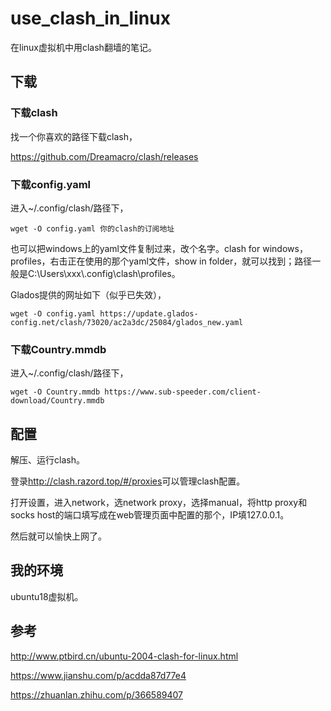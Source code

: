 # use_clash_in_linux

在linux虚拟机中用clash翻墙的笔记。

## 下载

### 下载clash

找一个你喜欢的路径下载clash，

<https://github.com/Dreamacro/clash/releases>

### 下载config.yaml

进入~/.config/clash/路径下，

```
wget -O config.yaml 你的clash的订阅地址
```

也可以把windows上的yaml文件复制过来，改个名字。clash for windows，profiles，右击正在使用的那个yaml文件，show in folder，就可以找到；路径一般是C:\Users\xxx\\.config\clash\profiles。

Glados提供的网址如下（似乎已失效），

```
wget -O config.yaml https://update.glados-config.net/clash/73020/ac2a3dc/25084/glados_new.yaml
```

### 下载Country.mmdb

进入~/.config/clash/路径下，

```
wget -O Country.mmdb https://www.sub-speeder.com/client-download/Country.mmdb
```

## 配置

解压、运行clash。

登录<http://clash.razord.top/#/proxies>可以管理clash配置。

打开设置，进入network，选network proxy，选择manual，将http proxy和socks host的端口填写成在web管理页面中配置的那个，IP填127.0.0.1。

然后就可以愉快上网了。

## 我的环境

ubuntu18虚拟机。

## 参考

<http://www.ptbird.cn/ubuntu-2004-clash-for-linux.html>

<https://www.jianshu.com/p/acdda87d77e4>

<https://zhuanlan.zhihu.com/p/366589407>
